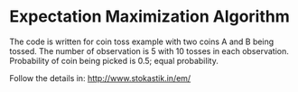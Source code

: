 # Expectation Maximization Algorithm
 The code is written for coin toss example with two coins A and B being tossed.
 The number of observation is 5 with 10 tosses in each observation.
 Probability of coin being picked is 0.5; equal probability.
 
 Follow the details in: http://www.stokastik.in/em/